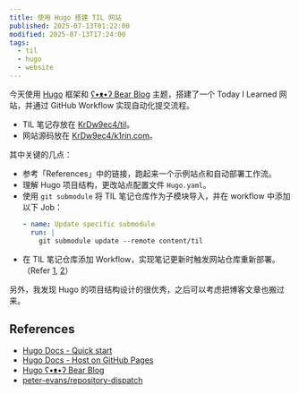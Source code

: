 ```yaml
---
title: 使用 Hugo 搭建 TIL 网站
published: 2025-07-13T01:22:00
modified: 2025-07-13T17:24:00
tags:
  - til
  - hugo
  - website
---
```


今天使用 [Hugo](https://gohugo.io/) 框架和 [ʕ•ᴥ•ʔ Bear Blog](https://github.com/janraasch/hugo-bearblog/) 主题，搭建了一个 Today I Learned 网站，并通过 GitHub Workflow 实现自动化提交流程。

- TIL 笔记存放在 [KrDw9ec4/til](https://github.com/KrDw9ec4/til)。
- 网站源码放在 [KrDw9ec4/k1rin.com](https://github.com/KrDw9ec4/k1rin.com)。

其中关键的几点：

- 参考「References」中的链接，跑起来一个示例站点和自动部署工作流。
- 理解 Hugo 项目结构，更改站点配置文件 `Hugo.yaml`。
- 使用 `git submodule` 将 TIL 笔记仓库作为子模块导入，并在 workflow 中添加以下 Job：
  ```yaml
  - name: Update specific submodule
    run: |
      git submodule update --remote content/til
  ```
- 在 TIL 笔记仓库添加 Workflow，实现笔记更新时触发网站仓库重新部署。（Refer [1](https://github.com/peter-evans/repository-dispatch), [2](https://github.com/KrDw9ec4/k1rin.com/commit/f7c8b131e247e96d7ae67786946f975422178e5b)）

另外，我发现 Hugo 的项目结构设计的很优秀，之后可以考虑把博客文章也搬过来。

## References

- [Hugo Docs - Quick start](https://gohugo.io/getting-started/quick-start/)
- [Hugo Docs - Host on GitHub Pages](https://gohugo.io/host-and-deploy/host-on-github-pages/)
- [Hugo ʕ•ᴥ•ʔ Bear Blog](https://github.com/janraasch/hugo-bearblog/)
- [peter-evans/repository-dispatch](https://github.com/peter-evans/repository-dispatch)
